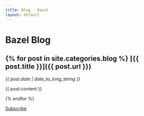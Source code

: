 ```yaml
---
title: Blog - Bazel
layout: default
---
```


Bazel Blog
==========

{% for post in site.categories.blog %}
[{{ post.title }}]({{ post.url }})
----------------------------------
_{{ post.date | date_to_long_string }}_

{{ post.content }}

{% endfor %}

[Subscribe](feed.xml)
